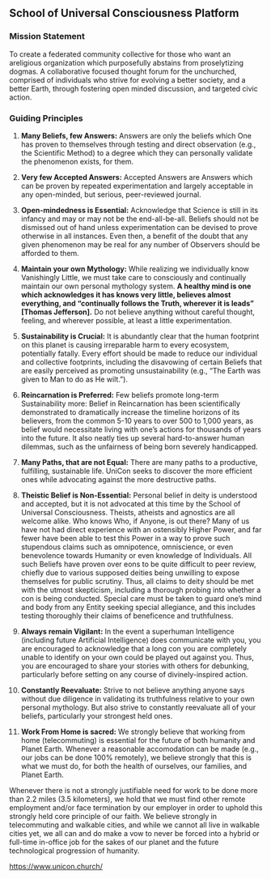 ## School of Universal Consciousness Platform

### Mission Statement

To create a federated community collective for those who want an areligious
organization which purposefully abstains from proselytizing dogmas. A
collaborative focused thought forum for the unchurched, comprised of
individuals who strive for evolving a better society, and a better Earth,
through fostering open minded discussion, and targeted civic action.

### Guiding Principles

1. **Many Beliefs, few Answers:** Answers are only the beliefs which One has
proven to themselves through testing and direct observation (e.g., the
Scientific Method) to a degree which they can personally validate the
phenomenon exists, for them.

2. **Very few Accepted Answers:** Accepted Answers are Answers which can be
proven by repeated experimentation and largely acceptable in any open-minded,
but serious, peer-reviewed journal.

3. **Open-mindedness is Essential:** Acknowledge that Science is still in its
infancy and may or may not be the end-all-be-all. Beliefs should not be
dismissed out of hand unless experimentation can be devised to prove otherwise
in all instances. Even then, a benefit of the doubt that any given phenomenon
may be real for any number of Observers should be afforded to them.

4. **Maintain your own Mythology:** While realizing we individually know
Vanishingly Little, we must take care to consciously and continually maintain
our own personal mythology system. **A healthy mind is one which acknowledges
it has knows very little, believes almost everything, and “continually follows
the Truth, wherever it is leads” [Thomas Jefferson].** Do not believe anything
without careful thought, feeling, and wherever possible, at least a little
experimentation.

5. **Sustainability is Crucial:** It is abundantly clear that the human
footprint on this planet is causing irreparable harm to every ecosystem,
potentially fatally. Every effort should be made to reduce our individual and
collective footprints, including the disavowing of certain Beliefs that are
easily perceived as promoting unsustainability (e.g., “The Earth was given to
Man to do as He wilt.”).

6. **Reincarnation is Preferred:** Few beliefs promote long-term Sustainability
more: Belief in Reincarnation has been scientifically demonstrated to
dramatically increase the timeline horizons of its believers, from the common
5-10 years to over 500 to 1,000 years, as belief would necessitate living with
one’s actions for thousands of years into the future. It also neatly ties up
several hard-to-answer human dilemmas, such as the unfairness of being born
severely handicapped.

7. **Many Paths, that are not Equal:** There are many paths to a productive,
fulfilling, sustainable life. UniCon seeks to discover the more efficient ones
while advocating against the more destructive paths.

8. **Theistic Belief is Non-Essential:** Personal belief in deity is understood
and accepted, but it is not advocated at this time by the School of Universal
Consciousness. Theists, atheists and agnostics are all welcome alike.  Who
knows Who, if Anyone, is out there? Many of us have not had direct experience
with an ostensibly Higher Power, and far fewer have been able to test this
Power in a way to prove such stupendous claims such as omnipotence,
omniscience, or even benevolence towards Humanity or even knowledge of
Individuals. All such Beliefs have proven over eons to be quite difficult to
peer review, chiefly due to various supposed deities being unwilling to expose
themselves for public scrutiny. Thus, all claims to deity should be met with
the utmost skepticism, including a thorough probing into whether a con is being
conducted. Special care must be taken to guard one’s mind and body from any
Entity seeking special allegiance, and this includes testing thoroughly their
claims of beneficence and truthfulness.

9. **Always remain Vigilant:** In the event a superhuman Intelligence
(including future Artificial Intelligence) does communicate with you, you are
encouraged to acknowledge that a long con you are completely unable to identify
on your own could be played out against you. Thus, you are encouraged to share
your stories with others for debunking, particularly before setting on any
course of divinely-inspired action.

10. **Constantly Reevaluate:** Strive to not believe anything anyone says
without due diligence in validating its truthfulness relative to your own
personal mythology. But also strive to constantly reevaluate all of your
beliefs, particularly your strongest held ones.

11. **Work From Home is sacred:** We strongly believe that working from home 
(telecommuting) is essential for the future of both humanity and Planet Earth. 
Whenever a reasonable accomodation can be made (e.g., our jobs can be done 100% 
remotely), we believe strongly that this is what we must do, for both the 
health of ourselves, our families, and Planet Earth.

Whenever there is not a strongly justifiable need for work to be done more than 
2.2 miles (3.5 kilometers), we hold that we must find other remote employment 
and/or face termination by our employer in order to uphold this strongly held 
core principle of our faith. We believe strongly in telecommuting and walkable 
cities, and while we cannot all live in walkable cities yet, we all can and do 
make a vow to never be forced into a hybrid or full-time in-office job for the 
sakes of our planet and the future technological progression of humanity.

https://www.unicon.church/

